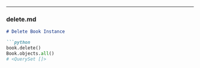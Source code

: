 
---

### **delete.md**
```md
# Delete Book Instance

```python
book.delete()
Book.objects.all()
# <QuerySet []>